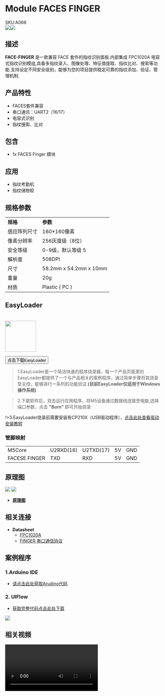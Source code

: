 # Module FACES FINGER

<div class="badge badge-pill badge-primary product_sku_tag">SKU:A066</div>

<div class="product_pic"><img src="assets/img/product_pics/module/faces_finger/faces_finger_01.webp"><img src="assets/img/product_pics/module/faces_finger/faces_finger_02.webp"></div>

## 描述

**FACE-FINGER** 是一款兼容 FACE 套件的指纹识别面板.内部集成 FPC1020A 电容式指纹识别模组,具备多指纹录入、图像处理、特征值提取、指纹比对、搜索等功能.支持设定不同安全级别，能够为您的项目提供稳定可靠的指纹添加、验证、管理机制.

## 产品特性

- FACES套件兼容
- 串口通讯：UART2（16/17）
- 电容式识别
- 指纹搜索、比对

## 包含

-  1x FACES Finger 模块

## 应用

- 指纹考勤机
- 指纹储物柜


## 规格参数

<table>
   <tr style="font-weight:bold">
      <td>规格</td>
      <td>参数</td>
   </tr>
   <tr>
      <td>感应阵列尺寸</td>
      <td>160*160像素</td>
   </tr>
   <tr>
      <td>像素分辨率</td>
      <td>256灰度级（8位）</td>
   </tr>
   <tr>
      <td>安全等级</td>
      <td>0-9级，默认等级 5</td>
   </tr>
   <tr>
      <td>解析度</td>
      <td>508DPI</td>
   </tr>
   <tr>
      <td>尺寸</td>
      <td>58.2mm x 54.2mm x 10mm</td>
   </tr>
   <tr>
      <td>重量</td>
      <td>20g</td>
   </tr>
   <tr>
      <td>材质</td>
      <td>Plastic ( PC )</td>
   </tr>
</table>

## EasyLoader

<img src="https://m5stack.oss-cn-shenzhen.aliyuncs.com/image/EasyLoader_logo.webp" width="100px" style="margin-top:20px">

<a href="https://m5stack.oss-cn-shenzhen.aliyuncs.com/EasyLoader/Module/EasyLoader_FACES_FINGER.exe"><button type="button" class="btn btn-primary">点击下载EasyLoader</button></a>

>1.EasyLoader是一个简洁快速的程序烧录器，每一个产品页面里的EasyLoader都提供了一个与产品相关的案例程序，通过简单步骤将其烧录至主控，能够进行一系列的功能验证.**(目前EasyLoader仅适用于Windows操作系统)**

>2.下载软件后，双击运行应用程序，将M5设备通过数据线连接至电脑,选择端口参数，点击 **"Burn"** 即可开始烧录

!>3.EasyLoader烧录前需要安装有CP210X（USB驱动程序），[点击此处查看驱动安装教程](zh_CN/related_documents/M5Burner#安装串口驱动)

### 管脚映射

<table>
<tr><td>M5Core</td><td>U2RXD(16)</td><td>U2TXD(17)</td><td>5V</td><td>GND</td></tr>
 <tr><td>FACESE FINGER</td><td>TXD</td><td>RXD</td><td>5V</td><td>GND</td></tr>
</table>

## 原理图

<img src="assets/img/product_pics/module/faces_finger/faces_finger_04.webp">
<img src="assets/img/product_pics/module/faces_finger/faces_finger_05.webp">

- **[原理图](https://github.com/m5stack/M5-Schematic/blob/master/Modules/FACE_FINGER.pdf)**

## 相关连接

- **Datasheet**
  - [FPC1020A](https://m5stack.oss-cn-shenzhen.aliyuncs.com/resource/docs/datasheet/hat/1020A_datasheet_cn.pdf)
  - [FINGER 串口通信协议](https://github.com/m5stack/M5-Schematic/blob/master/Units/finger/biovo_fingerprint_Protocol_en.DOC)

## 案例程序

### 1.Arduino IDE

 - [请点击此处获取Arudino代码 ](https://github.com/m5stack/M5Stack/tree/master/examples/Face/FINGER)

### 2. UIFlow

 - [获取完整代码点击此处下载](https://github.com/m5stack/M5-ProductExampleCodes/tree/master/Module/FACES_FINGER/UIFlow)

<img src="assets/img/product_pics/module/faces_finger/finger.webp">

## 相关视频

<video class="video_size" controls>
    <source src="https://m5stack.oss-cn-shenzhen.aliyuncs.com/video/Product_example_video/FACES-Finger.mp4" type="video/mp4">
</video>

<script>

   var purchase_link = 'https://m5stack.com/collections/m5-module/products/finger-print-fpc-1020a-panel-for-m5-faces';


   anchor_search(purchase_link);
   scrollFunc();

</script>